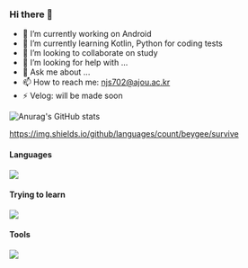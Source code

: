 ### Hi there 👋

<!--
**njs702/njs702** is a ✨ _special_ ✨ repository because its `README.md` (this file) appears on your GitHub profile.

Here are some ideas to get you started:
-->
- 🔭 I’m currently working on Android
- 🌱 I’m currently learning Kotlin, Python for coding tests
- 👯 I’m looking to collaborate on study
- 🤔 I’m looking for help with ...
- 💬 Ask me about ...
- 📫 How to reach me: njs702@ajou.ac.kr
- ⚡ Velog: will be made soon 

![Anurag's GitHub stats](https://github-readme-stats.vercel.app/api?username=njs702&show_icons=true&theme=radical)

https://img.shields.io/github/languages/count/beygee/survive 

#### Languages
<img src="https://img.shields.io/badge/Android-3DDC84?style=flat-square&logo=Android&logoColor=white"/>

#### Trying to learn
<img src="https://img.shields.io/badge/Android-3DDC84?style=flat-square&logo=Android&logoColor=white"/>

#### Tools
<img src="https://img.shields.io/badge/Android-3DDC84?style=flat-square&logo=Android&logoColor=white"/>
